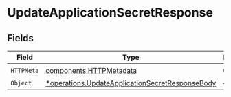 # UpdateApplicationSecretResponse


## Fields

| Field                                                                                                             | Type                                                                                                              | Required                                                                                                          | Description                                                                                                       |
| ----------------------------------------------------------------------------------------------------------------- | ----------------------------------------------------------------------------------------------------------------- | ----------------------------------------------------------------------------------------------------------------- | ----------------------------------------------------------------------------------------------------------------- |
| `HTTPMeta`                                                                                                        | [components.HTTPMetadata](../../models/components/httpmetadata.md)                                                | :heavy_check_mark:                                                                                                | N/A                                                                                                               |
| `Object`                                                                                                          | [*operations.UpdateApplicationSecretResponseBody](../../models/operations/updateapplicationsecretresponsebody.md) | :heavy_minus_sign:                                                                                                | OK                                                                                                                |